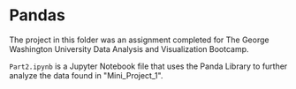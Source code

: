 # Pandas

The project in this folder was an assignment completed for The George Washington University Data Analysis and Visualization Bootcamp.

`Part2.ipynb` is a Jupyter Notebook file that uses the Panda Library to further analyze the data found in "Mini_Project_1".